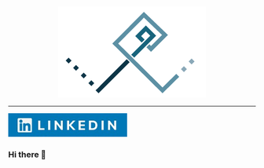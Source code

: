<p align="center">
  <img src="Logo-persona_Fondo_blanco.png" alt="Logo_personal">
</p>
<p align="center">

---

[![Botón_linkedin](boton_linkedin.jpeg)]([https://enlace-de-destino.com](https://www.linkedin.com/in/william-camilo-correa-sandoval-740a3b229/))

### Hi there 👋

<!--
**William-CCS96/William-CCS96** is a ✨ _special_ ✨ repository because its `README.md` (this file) appears on your GitHub profile.

Here are some ideas to get you started:

- 🔭 I’m currently working on ...
- 🌱 I’m currently learning ...
- 👯 I’m looking to collaborate on ...
- 🤔 I’m looking for help with ...
- 💬 Ask me about ...
- 📫 How to reach me: ...
- 😄 Pronouns: ...
- ⚡ Fun fact: ...
-->
